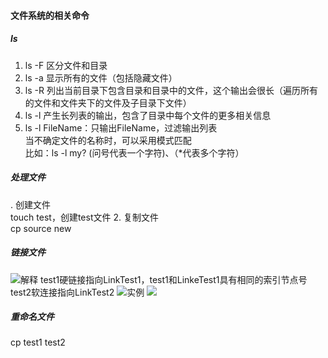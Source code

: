 #### 文件系统的相关命令
##### ls
1. ls -F 区分文件和目录
2. ls -a 显示所有的文件（包括隐藏文件）
3. ls -R 列出当前目录下包含目录和目录中的文件，这个输出会很长（遍历所有的文件和文件夹下的文件及子目录下文件）
4. ls -l 产生长列表的输出，包含了目录中每个文件的更多相关信息
5. ls -l FileName：只输出FileName，过滤输出列表<br>
当不确定文件的名称时，可以采用模式匹配<br>
比如：ls -l my?    (问号代表一个字符)、（*代表多个字符）
##### 处理文件
. 创建文件<br>
    touch test，创建test文件
2. 复制文件<br>
    cp source new
##### 链接文件
![解释](http://i2.muimg.com/567571/b4f811de704f7ebf.png)
test1硬链接指向LinkTest1，test1和LinkeTest1具有相同的索引节点号
test2软连接指向LinkTest2
![实例](http://i2.muimg.com/567571/095f3ca71a060477.png)
![](http://i4.buimg.com/567571/05b3dab4253e4064.png)
##### 重命名文件
cp test1 test2
